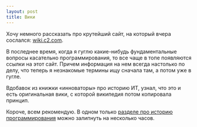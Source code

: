 ```yaml
---
layout: post
title: Вики
---
```


Хочу немного рассказать про крутейший сайт, на который вчера сослался: [wiki.c2.com](wiki.c2.com).

В последнее время, когда я гуглю какие-нибудь фундаментальные вопросы касательно программирования, то все чаще в топе появляются ссылки на этот сайт. Причем информация на нем всегда настолько по делу, что теперь я незнакомые термины ищу сначала там, а потом уже в гугле.

Вдобавок из книжки «инноваторы» про историю ИТ, узнал, что это и есть оригинальная вики, с которой википедия потом копировала принцип.

Короче, всем рекомендую. В одном только [разделе про историю программирования](http://wiki.c2.com/?InformalHistoryOfProgrammingIdeas) можно залипнуть на несколько часов.